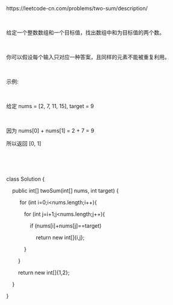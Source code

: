 <p>
    <br/>
</p>
<p>
    <span style="white-space: nowrap;">https://leetcode-cn.com/problems/two-sum/description/</span>
</p>
<p>
    <span style="white-space: nowrap;"><br/></span>
</p>
<p>
    <span style="white-space: nowrap;">给定一个整数数组和一个目标值，找出数组中和为目标值的两个数。</span>
</p>
<p>
    <span style="white-space: nowrap;"><br/></span>
</p>
<p>
    <span style="white-space: nowrap;">你可以假设每个输入只对应一种答案，且同样的元素不能被重复利用。</span>
</p>
<p>
    <span style="white-space: nowrap;"><br/></span>
</p>
<p>
    <span style="white-space: nowrap;">示例:</span>
</p>
<p>
    <span style="white-space: nowrap;"><br/></span>
</p>
<p>
    <span style="white-space: nowrap;">给定 nums = [2, 7, 11, 15], target = 9</span>
</p>
<p>
    <span style="white-space: nowrap;"><br/></span>
</p>
<p>
    <span style="white-space: nowrap;">因为 nums[0] + nums[1] = 2 + 7 = 9</span>
</p>
<p>
    <span style="white-space: nowrap;">所以返回 [0, 1]</span>
</p>
<p>
    <br/>
</p>
<p>
    <br/>
</p>
<p>
    class Solution {
</p>
<p>
    &nbsp; &nbsp; public int[] twoSum(int[] nums, int target) {
</p>
<p>
    &nbsp; &nbsp; &nbsp; &nbsp; &nbsp;for (int i=0;i&lt;nums.length;i++){
</p>
<p>
    &nbsp; &nbsp; &nbsp; &nbsp; &nbsp; &nbsp; for (int j=i+1;j&lt;nums.length;j++){
</p>
<p>
    &nbsp; &nbsp; &nbsp; &nbsp; &nbsp; &nbsp; &nbsp; &nbsp; if (nums[i]+nums[j]==target)&nbsp;
</p>
<p>
    &nbsp; &nbsp; &nbsp; &nbsp; &nbsp; &nbsp; &nbsp; &nbsp; &nbsp; &nbsp; return new int[]{i,j};
</p>
<p>
    &nbsp; &nbsp; &nbsp; &nbsp; &nbsp; &nbsp; }
</p>
<p>
    &nbsp; &nbsp; &nbsp; &nbsp; }
</p>
<p>
    &nbsp; &nbsp; &nbsp; &nbsp; return new int[]{1,2};
</p>
<p>
    &nbsp; &nbsp; }
</p>
<p>
    }
</p>
<p>
    <br/>
</p>